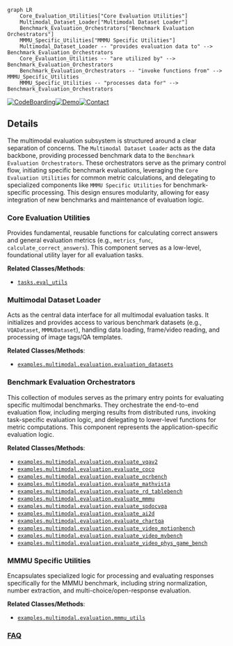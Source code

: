```mermaid
graph LR
    Core_Evaluation_Utilities["Core Evaluation Utilities"]
    Multimodal_Dataset_Loader["Multimodal Dataset Loader"]
    Benchmark_Evaluation_Orchestrators["Benchmark Evaluation Orchestrators"]
    MMMU_Specific_Utilities["MMMU Specific Utilities"]
    Multimodal_Dataset_Loader -- "provides evaluation data to" --> Benchmark_Evaluation_Orchestrators
    Core_Evaluation_Utilities -- "are utilized by" --> Benchmark_Evaluation_Orchestrators
    Benchmark_Evaluation_Orchestrators -- "invoke functions from" --> MMMU_Specific_Utilities
    MMMU_Specific_Utilities -- "processes data for" --> Benchmark_Evaluation_Orchestrators
```

[![CodeBoarding](https://img.shields.io/badge/Generated%20by-CodeBoarding-9cf?style=flat-square)](https://github.com/CodeBoarding/GeneratedOnBoardings)[![Demo](https://img.shields.io/badge/Try%20our-Demo-blue?style=flat-square)](https://www.codeboarding.org/demo)[![Contact](https://img.shields.io/badge/Contact%20us%20-%20contact@codeboarding.org-lightgrey?style=flat-square)](mailto:contact@codeboarding.org)

## Details

The multimodal evaluation subsystem is structured around a clear separation of concerns. The `Multimodal Dataset Loader` acts as the data backbone, providing processed benchmark data to the `Benchmark Evaluation Orchestrators`. These orchestrators serve as the primary control flow, initiating specific benchmark evaluations, leveraging the `Core Evaluation Utilities` for common metric calculations, and delegating to specialized components like `MMMU Specific Utilities` for benchmark-specific processing. This design ensures modularity, allowing for easy integration of new benchmarks and maintenance of evaluation logic.

### Core Evaluation Utilities
Provides fundamental, reusable functions for calculating correct answers and general evaluation metrics (e.g., `metrics_func`, `calculate_correct_answers`). This component serves as a low-level, foundational utility layer for all evaluation tasks.


**Related Classes/Methods**:

- <a href="https://github.com/NVIDIA/Megatron-LM/blob/main/tasks/eval_utils.py" target="_blank" rel="noopener noreferrer">`tasks.eval_utils`</a>


### Multimodal Dataset Loader
Acts as the central data interface for all multimodal evaluation tasks. It initializes and provides access to various benchmark datasets (e.g., `VQADataset`, `MMMUDataset`), handling data loading, frame/video reading, and processing of image tags/QA templates.


**Related Classes/Methods**:

- <a href="https://github.com/NVIDIA/Megatron-LM/blob/main/examples/multimodal/evaluation/evaluation_datasets.py" target="_blank" rel="noopener noreferrer">`examples.multimodal.evaluation.evaluation_datasets`</a>


### Benchmark Evaluation Orchestrators
This collection of modules serves as the primary entry points for evaluating specific multimodal benchmarks. They orchestrate the end-to-end evaluation flow, including merging results from distributed runs, invoking task-specific evaluation logic, and delegating to lower-level functions for metric computations. This component represents the application-specific evaluation logic.


**Related Classes/Methods**:

- <a href="https://github.com/NVIDIA/Megatron-LM/blob/main/examples/multimodal/evaluation/evaluate_vqav2.py" target="_blank" rel="noopener noreferrer">`examples.multimodal.evaluation.evaluate_vqav2`</a>
- <a href="https://github.com/NVIDIA/Megatron-LM/blob/main/examples/multimodal/evaluation/evaluate_coco.py" target="_blank" rel="noopener noreferrer">`examples.multimodal.evaluation.evaluate_coco`</a>
- <a href="https://github.com/NVIDIA/Megatron-LM/blob/main/examples/multimodal/evaluation/evaluate_ocrbench.py" target="_blank" rel="noopener noreferrer">`examples.multimodal.evaluation.evaluate_ocrbench`</a>
- <a href="https://github.com/NVIDIA/Megatron-LM/blob/main/examples/multimodal/evaluation/evaluate_mathvista.py" target="_blank" rel="noopener noreferrer">`examples.multimodal.evaluation.evaluate_mathvista`</a>
- <a href="https://github.com/NVIDIA/Megatron-LM/blob/main/examples/multimodal/evaluation/evaluate_rd_tablebench.py" target="_blank" rel="noopener noreferrer">`examples.multimodal.evaluation.evaluate_rd_tablebench`</a>
- <a href="https://github.com/NVIDIA/Megatron-LM/blob/main/examples/multimodal/evaluation/evaluate_mmmu.py" target="_blank" rel="noopener noreferrer">`examples.multimodal.evaluation.evaluate_mmmu`</a>
- <a href="https://github.com/NVIDIA/Megatron-LM/blob/main/examples/multimodal/evaluation/evaluate_spdocvqa.py" target="_blank" rel="noopener noreferrer">`examples.multimodal.evaluation.evaluate_spdocvqa`</a>
- <a href="https://github.com/NVIDIA/Megatron-LM/blob/main/examples/multimodal/evaluation/evaluate_ai2d.py" target="_blank" rel="noopener noreferrer">`examples.multimodal.evaluation.evaluate_ai2d`</a>
- <a href="https://github.com/NVIDIA/Megatron-LM/blob/main/examples/multimodal/evaluation/evaluate_chartqa.py" target="_blank" rel="noopener noreferrer">`examples.multimodal.evaluation.evaluate_chartqa`</a>
- <a href="https://github.com/NVIDIA/Megatron-LM/blob/main/examples/multimodal/evaluation/evaluate_video_motionbench.py" target="_blank" rel="noopener noreferrer">`examples.multimodal.evaluation.evaluate_video_motionbench`</a>
- <a href="https://github.com/NVIDIA/Megatron-LM/blob/main/examples/multimodal/evaluation/evaluate_video_mvbench.py" target="_blank" rel="noopener noreferrer">`examples.multimodal.evaluation.evaluate_video_mvbench`</a>
- <a href="https://github.com/NVIDIA/Megatron-LM/blob/main/examples/multimodal/evaluation/evaluate_video_phys_game_bench.py" target="_blank" rel="noopener noreferrer">`examples.multimodal.evaluation.evaluate_video_phys_game_bench`</a>


### MMMU Specific Utilities
Encapsulates specialized logic for processing and evaluating responses specifically for the MMMU benchmark, including string normalization, number extraction, and multi-choice/open-response evaluation.


**Related Classes/Methods**:

- <a href="https://github.com/NVIDIA/Megatron-LM/blob/main/examples/multimodal/evaluation/mmmu_utils.py" target="_blank" rel="noopener noreferrer">`examples.multimodal.evaluation.mmmu_utils`</a>




### [FAQ](https://github.com/CodeBoarding/GeneratedOnBoardings/tree/main?tab=readme-ov-file#faq)